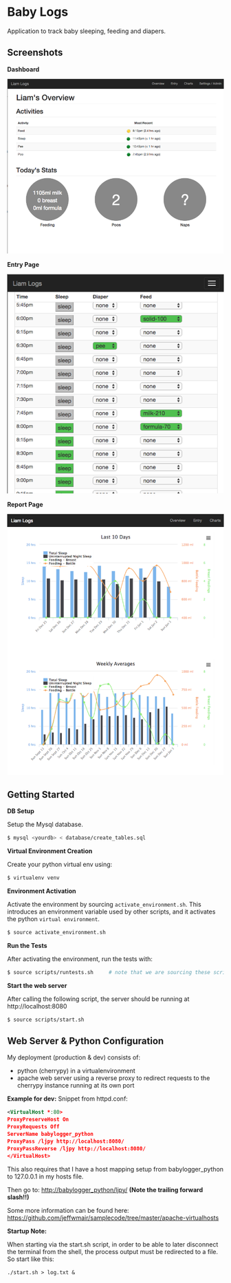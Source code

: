 # Baby Logs
Application to track baby sleeping, feeding and diapers.

## Screenshots

**Dashboard**

![Alt text](/docs/DashboardPage.png)

**Entry Page**

![Alt text](/docs/EntryPage.png)

**Report Page**

![Alt text](/docs/ReportPage.png)

## Getting Started

**DB Setup**

Setup the Mysql database.  

```bash
$ mysql <yourdb> < database/create_tables.sql
```

**Virtual Environment Creation**

Create your python virtual env using:
```bash
$ virtualenv venv
```

**Environment Activation**

Activate the environment by sourcing `activate_environment.sh`. This introduces an environment variable used by other scripts, and it activates the python `virtual environment`.
```bash
$ source activate_environment.sh
```

**Run the Tests**

After activating the environment, run the tests with:
```bash
$ source scripts/runtests.sh     # note that we are sourcing these scripts
```

**Start the web server**

After calling the following script, the server should be running at http://localhost:8080

```bash
$ source scripts/start.sh
```

## Web Server & Python Configuration
My deployment (production & dev) consists of:
* python (cherrypy) in a virtualenvironment
* apache web server using a reverse proxy to redirect requests to the cherrypy instance running at its own port

**Example for dev:**
Snippet from httpd.conf:

```xml
<VirtualHost *:80>
ProxyPreserveHost On
ProxyRequests Off
ServerName babylogger_python
ProxyPass /ljpy http://localhost:8080/
ProxyPassReverse /ljpy http://localhost:8080/
</VirtualHost>
```

This also requires that I have a host mapping setup from babylogger_python to 127.0.0.1 in my hosts file.

Then go to: [http://babylogger_python/ljpy/](http://babylogger_python/ljpy/) **(Note the trailing forward slash!!)**

Some more information can be found here: https://github.com/jeffwmair/samplecode/tree/master/apache-virtualhosts

**Startup Note:**

When starting via the start.sh script, in order to be able to later disconnect the terminal from the shell, the process output must be redirected to a file.  So start like this:

```shell
./start.sh > log.txt &
```
